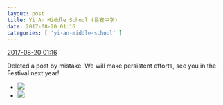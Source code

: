 ```yaml
---
layout: post
title: Yi An Middle School (易安中学)
date: 2017-08-20 01:16
categories: [ 'yi-an-middle-school' ]
---
```


<div class="weibo-info">
  <a href="http://weibo.com/6074218720/FhSWXBvG5">2017-08-20 01:16</a>
</div>

Deleted a post by mistake. We will make persistent efforts, see you in the Festival next year!

<!-- more -->

<ul class="weibo-pic-list-1">
  <li class="weibo-pic">
    <a href="http://wx1.sinaimg.cn/mw690/006D4NLGgy1fipjde8ga5j30zk0qogpc.jpg"><img src="http://wx1.sinaimg.cn/thumb150/006D4NLGgy1fipjde8ga5j30zk0qogpc.jpg" /></a>
  </li>
  <li class="weibo-pic">
    <a href="http://wx2.sinaimg.cn/mw690/006D4NLGgy1fipjde8qrrj30zk0nq41y.jpg"><img src="http://wx2.sinaimg.cn/thumb150/006D4NLGgy1fipjde8qrrj30zk0nq41y.jpg" /></a>
  </li>
</ul>
